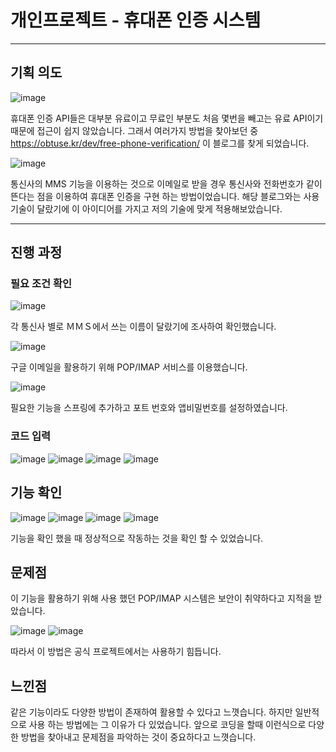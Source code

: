# 개인프로젝트 - 휴대폰 인증 시스템
___
## 기획 의도
![image](https://github.com/user-attachments/assets/b62c73a6-616e-4208-a36f-e5a5233260c8)

 휴대폰 인증 API들은 대부분 유료이고 무료인 부분도 처음 몇번을 빼고는 유료 API이기 때문에 접근이 쉽지 않았습니다.
그래서 여러가지 방법을 찾아보던 중 https://obtuse.kr/dev/free-phone-verification/ 이 블로그를 찾게 되었습니다.

![image](https://github.com/user-attachments/assets/fc042499-9deb-4d25-b57b-afa5bc73fe82)

 통신사의 MMS 기능을 이용하는 것으로 이메일로 받을 경우 통신사와 전화번호가 같이 뜬다는 점을 이용하여 휴대폰 인증을 구현 하는 방법이었습니다.
해당 블로그와는 사용 기술이 달랐기에 이 아이디어를 가지고 저의 기술에 맞게 적용해보았습니다.

___

## 진행 과정
### 필요 조건 확인
![image](https://github.com/user-attachments/assets/e3400931-ad8e-4f84-ad65-b535b45126bd)

 각 통신사 별로 ＭＭＳ에서 쓰는 이름이 달랐기에 조사하여 확인했습니다.

![image](https://github.com/user-attachments/assets/eefe4575-feb1-4fa9-8a31-a33709b9779b)

 구글 이메일을 활용하기 위해 POP/IMAP 서비스를 이용했습니다.
 
![image](https://github.com/user-attachments/assets/cee87d87-671f-4236-bdfd-694ef569fa3d)

 필요한 기능을 스프링에 추가하고 포트 번호와 앱비밀번호를 설정하였습니다.
 
### 코드 입력
![image](https://github.com/user-attachments/assets/cc4fa7c7-2609-48b9-99f5-54cebe216710)
![image](https://github.com/user-attachments/assets/7bd1364e-d10c-46f2-a2d3-9cc32dd08a49)
![image](https://github.com/user-attachments/assets/4d19ddc8-a080-4e5a-9e66-9a59a0708c66)
![image](https://github.com/user-attachments/assets/fe4c11df-730d-41ee-a560-daa13519c6c1)

## 기능 확인
![image](https://github.com/user-attachments/assets/5743eb3c-9a6d-4183-8a40-a20a4f5383ac)
![image](https://github.com/user-attachments/assets/aff75755-ca18-48b8-b0d3-c153109877a5)
![image](https://github.com/user-attachments/assets/e20403a4-8fcf-4d71-babd-da7364bd8620)
![image](https://github.com/user-attachments/assets/5bdebd84-645f-4d84-aa72-0766938bfcf7)

 기능을 확인 했을 때 정상적으로 작동하는 것을 확인 할 수 있었습니다.

## 문제점
 이 기능을 활용하기 위해 사용 했던 POP/IMAP 시스템은 보안이 취약하다고 지적을 받았습니다.
 
![image](https://github.com/user-attachments/assets/6b6d88b1-cdec-4bcb-b653-5ad3b92c8dd5)
![image](https://github.com/user-attachments/assets/8c05b8bb-03a1-4891-8e15-c542b29437af)

따라서 이 방법은 공식 프로젝트에서는 사용하기 힘듭니다.

## 느낀점
 같은 기능이라도 다양한 방법이 존재하여 활용할 수 있다고 느꼇습니다. 하지만 일반적으로 사용 하는 방법에는
그 이유가 다 있었습니다. 앞으로 코딩을 할때 이런식으로 다양한 방법을 찾아내고 문제점을 파악하는 것이 중요하다고
느꼇습니다.










